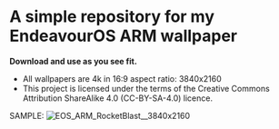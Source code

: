 # **A simple repository for my EndeavourOS ARM wallpaper**

**Download and use as you see fit.**

* All wallpapers are 4k in 16:9 aspect ratio: 3840x2160
* This project is licensed under the terms of the Creative Commons Attribution ShareAlike 4.0 (CC-BY-SA-4.0) licence.

SAMPLE:
![EOS_ARM_RocketBlast__3840x2160](https://github.com/user-attachments/assets/f373ef19-804d-4787-9cea-1782ddd2150e)
